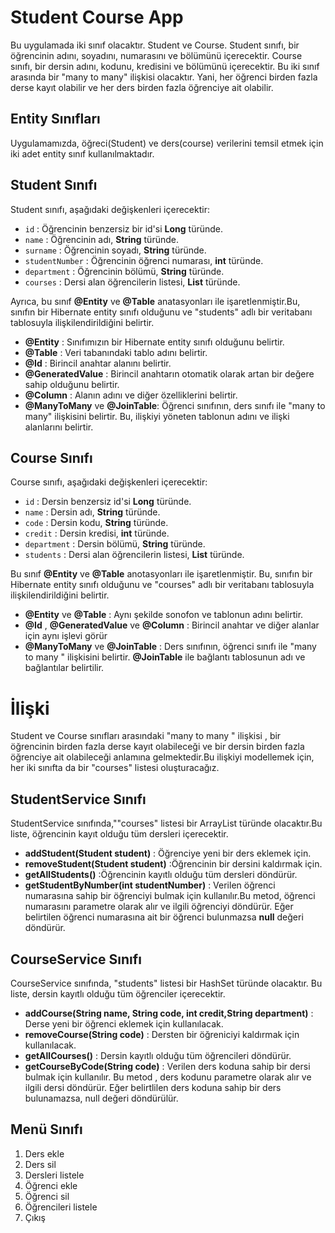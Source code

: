 # Student Course App
Bu uygulamada iki sınıf olacaktır. Student ve Course. Student sınıfı, bir öğrencinin adını, soyadını, numarasını ve bölümünü içerecektir. Course sınıfı, bir dersin adını, kodunu, kredisini ve bölümünü içerecektir. Bu iki sınıf arasında bir "many to many" ilişkisi olacaktır. Yani, her öğrenci birden fazla derse kayıt olabilir ve her ders birden fazla öğrenciye ait olabilir.

 ## Entity Sınıfları
Uygulamamızda, öğreci(Student) ve ders(course) verilerini temsil etmek için iki adet entity sınıf kullanılmaktadır.

## Student Sınıfı
Student sınıfı, aşağıdaki değişkenleri içerecektir:
* `id` : Öğrencinin benzersiz bir id'si **Long** türünde.
* `name` : Öğrencinin adı, **String** türünde.
* `surname` : Öğrencinin soyadı, **String** türünde.
* `studentNumber` : Öğrencinin öğrenci numarası, **int** türünde.
* `department` : Öğrencinin bölümü, **String** türünde.
* `courses` : Dersi alan öğrencilerin listesi, **List** türünde.

Ayrıca, bu sınıf **@Entity** ve **@Table** anatasyonları ile işaretlenmiştir.Bu, sınıfın bir Hibernate entity sınıfı olduğunu ve "students" adlı bir veritabanı tablosuyla ilişkilendirildiğini belirtir.

* **@Entity** : Sınıfımızın bir Hibernate entity sınıfı olduğunu belirtir.
* **@Table** : Veri tabanındaki tablo adını belirtir.
* **@Id** : Birincil anahtar alanını belirtir.
* **@GeneratedValue** : Birincil anahtarın otomatik olarak artan bir değere sahip olduğunu belirtir.
* **@Column** : Alanın adını ve diğer özelliklerini belirtir.
* **@ManyToMany** ve **@JoinTable**: Öğrenci sınıfının, ders sınıfı ile "many to many" ilişkisini belirtir. Bu, ilişkiyi yöneten tablonun adını ve ilişki alanlarını belirtir.

## Course Sınıfı
 Course sınıfı, aşağıdaki değişkenleri içerecektir:
* `id` : Dersin benzersiz id'si **Long** türünde.
* `name` : Dersin adı, **String** türünde.
* `code` : Dersin kodu, **String** türünde.
* `credit` : Dersin kredisi, **int** türünde.
* `department` : Dersin bölümü, **String** türünde.
* `students` : Dersi alan öğrencilerin listesi, **List** türünde.

Bu sınıf **@Entity** ve **@Table** anotasyonları ile işaretlenmiştir. Bu, sınıfın bir Hibernate entity sınıfı olduğunu ve "courses" adlı bir veritabanı tablosuyla ilişkilendirildiğini belirtir.
* **@Entity**  ve **@Table** : Aynı şekilde sonofon ve tablonun adını belirtir.
* **@Id** , **@GeneratedValue** ve **@Column** : Birincil anahtar ve diğer alanlar için aynı işlevi görür
* **@ManyToMany** ve **@JoinTable** : Ders sınıfının, öğrenci sınıfı ile "many to many " ilişkisini belirtir. **@JoinTable** ile bağlantı tablosunun adı ve bağlantılar belirtilir.

# İlişki
Student ve Course sınıfları arasındaki "many to many " ilişkisi , bir öğrencinin birden fazla derse kayıt olabileceği ve bir dersin birden fazla öğrenciye ait olabileceği anlamına gelmektedir.Bu ilişkiyi modellemek için, her iki sınıfta da bir "courses" listesi oluşturacağız.

## StudentService Sınıfı
StudentService sınıfında,""courses" listesi bir ArrayList türünde olacaktır.Bu liste, öğrencinin kayıt olduğu tüm dersleri içerecektir.
* **addStudent(Student student)** : Öğrenciye yeni bir ders eklemek için.
* **removeStudent(Student student)** :Öğrencinin bir dersini kaldırmak için.
* **getAllStudents()** :Öğrencinin kayıtlı olduğu tüm dersleri döndürür.
* **getStudentByNumber(int studentNumber)** : Verilen öğrenci numarasına sahip bir öğrenciyi bulmak için kullanılır.Bu metod, öğrenci numarasını parametre olarak alır ve ilgili öğrenciyi döndürür. Eğer belirtilen öğrenci numarasına ait bir öğrenci bulunmazsa **null** değeri döndürür.

## CourseService Sınıfı
CourseService sınıfında, "students" listesi bir HashSet türünde olacaktır. Bu liste, dersin kayıtlı olduğu tüm öğrenciler içerecektir.

* **addCourse(String name, String code, int credit,String department)** : Derse yeni bir öğrenci eklemek için kullanılacak.
* **removeCourse(String code)** : Dersten bir öğreniciyi kaldırmak için kullanılacak.
* **getAllCourses()** : Dersin kayıtlı olduğu tüm öğrencileri döndürür.
* **getCourseByCode(String code)** : Verilen ders koduna sahip bir dersi bulmak için kullanılır. Bu metod , ders kodunu parametre olarak alır ve ilgili dersi döndürür. Eğer belirtlilen ders koduna sahip bir ders bulunamazsa, null değeri döndürülür.

## Menü Sınıfı
1. Ders ekle
2. Ders sil
3. Dersleri listele
4. Öğrenci ekle
5. Öğrenci sil
6. Öğrencileri listele
7. Çıkış